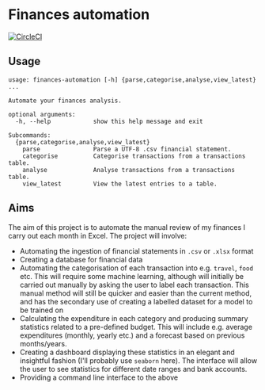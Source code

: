 # Finances automation

[![CircleCI](https://circleci.com/gh/cortadocodes/finances-automation/tree/master.svg?style=svg)](https://circleci.com/gh/cortadocodes/finances-automation/tree/master)

## Usage
```
usage: finances-automation [-h] {parse,categorise,analyse,view_latest} ...

Automate your finances analysis.

optional arguments:
  -h, --help            show this help message and exit

Subcommands:
  {parse,categorise,analyse,view_latest}
    parse               Parse a UTF-8 .csv financial statement.
    categorise          Categorise transactions from a transactions table.
    analyse             Analyse transactions from a transactions table.
    view_latest         View the latest entries to a table.
```

## Aims
The aim of this project is to automate the manual review of my finances I carry out each month in Excel. The 
project will involve:
* Automating the ingestion of financial statements in `.csv` or `.xlsx` format
* Creating a database for financial data
* Automating the categorisation of each transaction into e.g. `travel`, `food` etc. This will require some machine 
learning, although will initially be carried out manually by asking the user to label each transaction. This manual 
method will still be quicker and easier than the current method, and has the secondary use of creating a labelled 
dataset for a model to be trained on
* Calculating the expenditure in each category and producing summary statistics related to a pre-defined budget. This
 will include e.g. average expenditures (monthly, yearly etc.) and a forecast based on previous months/years.
* Creating a dashboard displaying these statistics in an elegant and insightful fashion (I'll probably use `seaborn` 
here). The interface will allow the user to see statistics for different date ranges and bank accounts.
* Providing a command line interface to the above
